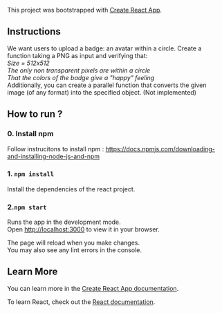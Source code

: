 This project was bootstrapped with [Create React App](https://github.com/facebook/create-react-app).

## Instructions

We want users to upload a badge: an avatar within a circle. Create a function taking a PNG as input and verifying that:\
*Size = 512x512*\
*The only non transparent pixels are within a circle*\
*That the colors of the badge give a "happy" feeling*\
Additionally, you can create a parallel function that converts the given image (of any format) into the specified object. (Not implemented)

## How to run ?

### 0. Install npm

Follow instrucitons to install npm : https://docs.npmjs.com/downloading-and-installing-node-js-and-npm

### 1. `npm install`

Install the dependencies of the react project.

### 2.`npm start`

Runs the app in the development mode.\
Open [http://localhost:3000](http://localhost:3000) to view it in your browser.

The page will reload when you make changes.\
You may also see any lint errors in the console.

## Learn More

You can learn more in the [Create React App documentation](https://facebook.github.io/create-react-app/docs/getting-started).

To learn React, check out the [React documentation](https://reactjs.org/).


